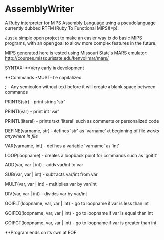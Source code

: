 AssemblyWriter
==============

A Ruby interpreter for MIPS Assembly Language using a pseudolanguage currently dubbed RTFM (Ruby To Functional MIPS)(=p).

Just a simple open project to make an easier way to do basic MIPS programs, with an open goal to allow more complex features in the future.

MIPS generated here is tested using Missouri State's MARS emulator: http://courses.missouristate.edu/kenvollmar/mars/ 

SYNTAX:
**Very early in development

**Commands -MUST- be capitalized

; - Any semicolon without text before it will create a blank space between commands

PRINTS(str) - print string 'str'

PRINTI(var) - print int 'var'

PRINTL(literal) - prints text 'literal' such as comments or personalized code

DEFINE(varname, str) - defines 'str' as 'varname' at beginning of file *works anywhere in file*

VAR(varname, int) - defines a variable 'varname' as 'int'

LOOP(loopname) - creates a loopback point for commands such as 'goiflt'

ADD(var, var | int) - adds var/int to var

SUB(var, var | int) - subtracts var/int from var

MULT(var, var | int) - multiplies var by var/int

DIV(var, var | int) - divides var by var/int

GOIFLT(loopname, var, var | int) - go to loopname if var is less than int

GOIFEQ(loopname, var, var | int) - go to loopname if var is equal than int

GOIFGT(loopname, var, var | int) - go to loopname if var is greater than int

**Program ends on its own at EOF
